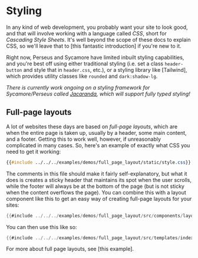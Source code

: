 # Styling

In any kind of web development, you probably want your site to look good, and that will involve working with a language called *CSS*, short for *Cascading Style Sheets*. It's well beyond the scope of these docs to explain CSS, so we'll leave that to [this fantastic introduction] if you're new to it.

Right now, Perseus and Sycamore have limited inbuilt styling capabilities, and you're best off using either traditional styling (i.e. set a class `header-button` and style that in `header.css`, etc.), or a styling library like [Tailwind], which provides utility classes like `rounded` and `dark:shadow-lg`.

*There is currently work ongoing on a styling framework for Sycamore/Perseus called [Jacaranda](https://github.com/framesurge/jacaranda), which will support fully typed styling!*

## Full-page layouts

A lot of websites these days are based on *full-page layouts*, which are when the entire page is taken up, usually by a header, some main content, and a footer. Getting this to work well, however, if unreasonably complicated in many cases. So, here's an example of exactly what CSS you need to get it working:

```css
{{#include ../../../examples/demos/full_page_layout/static/style.css}}
```

The comments in this file should make it fairly self-explanatory, but what it does is creates a sticky header that maintains its spot when the user scrolls, while the footer will always be at the bottom of the page (but is not sticky when the content overflows the page). You can combine this with a layout component like this to get an easy way of creating full-page layouts for your sites:

```rust
{{#include ../../../examples/demos/full_page_layout/src/components/layout.rs}}
```

You can then use this like so:

```rust
{{#include ../../../examples/demos/full_page_layout/src/templates/index.rs}}
```

For more about full page layouts, see [this example].
